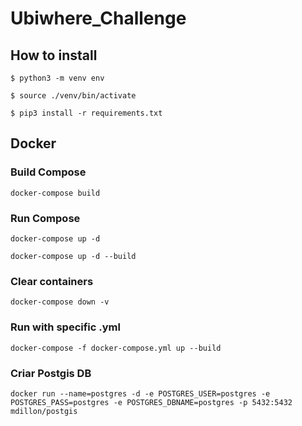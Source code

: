 # Ubiwhere_Challenge

## How to install

`$ python3 -m venv env`

`$ source ./venv/bin/activate`

`$ pip3 install -r requirements.txt`

## Docker

### Build Compose 
`docker-compose build`

### Run Compose
`docker-compose up -d`

`docker-compose up -d --build`

### Clear containers
`docker-compose down -v`

### Run with specific .yml
`docker-compose -f docker-compose.yml up --build`

### Criar Postgis DB
`docker run --name=postgres -d -e POSTGRES_USER=postgres -e POSTGRES_PASS=postgres -e POSTGRES_DBNAME=postgres -p 5432:5432 mdillon/postgis`
